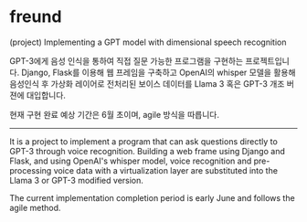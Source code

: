 # freund
(project) Implementing a GPT model with dimensional speech recognition

GPT-3에게 음성 인식을 통하여 직접 질문 가능한 프로그램을 구현하는 프로젝트입니다. Django, Flask를 이용해 웹 프레임을 구축하고 OpenAI의 whisper 모델을 활용해 음성인식 후 가상화 레이어로 전처리된 보이스 데이터를 Llama 3 혹은 GPT-3 개조 버젼에 대입합니다.

현재 구현 완료 예상 기간은 6월 초이며, agile 방식을 따릅니다.

<hr>

It is a project to implement a program that can ask questions directly to GPT-3 through voice recognition. Building a web frame using Django and Flask, and using OpenAI's whisper model, voice recognition and pre-processing voice data with a virtualization layer are substituted into the Llama 3 or GPT-3 modified version.

The current implementation completion period is early June and follows the agile method.